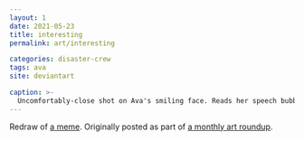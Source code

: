 ```yaml
---
layout: 1
date: 2021-05-23
title: interesting
permalink: art/interesting

categories: disaster-crew
tags: ava
site: deviantart

caption: >-
  Uncomfortably-close shot on Ava's smiling face. Reads her speech bubble: "did you know that even with seat belts people die all the time in car crashes? i thought that was interesting"
---
```

Redraw of [a meme](http://www.tailsgetstrolled.org/About.html). Originally posted as part of [a monthly art roundup](https://www.deviantart.com/a-flyleaf/art/roundup-05-2021-focus-pingpong-month-881268597).